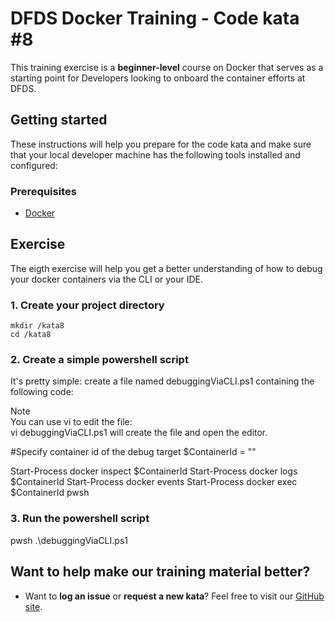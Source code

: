 DFDS Docker Training - Code kata #8
======================================

This training exercise is a **beginner-level** course on Docker that serves as a starting point for Developers looking to onboard the container efforts at DFDS. 


## Getting started
These instructions will help you prepare for the code kata and make sure that your local developer machine has the following tools installed and configured:


### Prerequisites
* [Docker](https://www.docker.com/get-started)


## Exercise
The eigth exercise will help you get a better understanding of how to debug your docker containers via the CLI or your IDE.

### 1. Create your project directory
`mkdir /kata8`<br/>
`cd /kata8`

### 2. Create a simple powershell script
It's pretty simple: create a file named debuggingViaCLI.ps1 containing the following code:

Note <br/> You can use vi to edit the file: <br/> vi debuggingViaCLI.ps1 will create the file and open the editor.

#Specify container id of the debug target
$ContainerId = ""

Start-Process docker inspect $ContainerId
Start-Process docker logs $ContainerId
Start-Process docker events
Start-Process docker exec $ContainerId pwsh

### 3. Run the powershell script
pwsh .\debuggingViaCLI.ps1

## Want to help make our training material better?

 * Want to **log an issue** or **request a new kata**? Feel free to visit our [GitHub site](https://github.com/dfds/roadmap/issues).
 